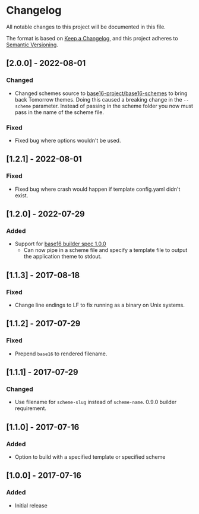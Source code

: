 # Changelog
All notable changes to this project will be documented in this file.

The format is based on [Keep a Changelog](https://keepachangelog.com/en/1.0.0/),
and this project adheres to [Semantic Versioning](https://semver.org/spec/v2.0.0.html).

## [2.0.0] - 2022-08-01
### Changed
- Changed schemes source to [base16-project/base16-schemes](https://github.com/base16-project/base16-schemes) to bring back Tomorrow themes. Doing this caused a breaking change in the `--scheme` parameter. Instead of passing in the scheme folder you now must pass in the name of the scheme file.

### Fixed
- Fixed bug where options wouldn't be used.

## [1.2.1] - 2022-08-01
### Fixed
- Fixed bug where crash would happen if template config.yaml didn't exist.

## [1.2.0] - 2022-07-29
### Added
- Support for [base16 builder spec 1.0.0](https://github.com/chriskempson/base16/blob/main/builder.md)
  - Can now pipe in a scheme file and specify a template file to output the application theme to stdout.

## [1.1.3] - 2017-08-18
### Fixed
- Change line endings to LF to fix running as a binary on Unix systems.

## [1.1.2] - 2017-07-29
### Fixed
- Prepend `base16` to rendered filename.

## [1.1.1] - 2017-07-29
### Changed
- Use filename for `scheme-slug` instead of `scheme-name`. 0.9.0 builder requirement.

## [1.1.0] - 2017-07-16
### Added
- Option to build with a specified template or specified scheme

## [1.0.0] - 2017-07-16
### Added
- Initial release
